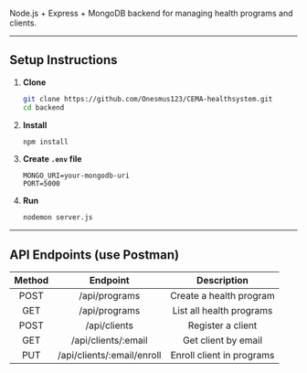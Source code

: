 Node.js + Express + MongoDB backend for managing health programs and clients.

---

## Setup Instructions

1. **Clone**
   ```bash
   git clone https://github.com/Onesmus123/CEMA-healthsystem.git
   cd backend
   ```

2. **Install**
   ```bash
   npm install
   ```

3. **Create `.env` file**
   ```
   MONGO_URI=your-mongodb-uri
   PORT=5000
   ```

4. **Run**
   ```bash
   nodemon server.js
   ```

---

## API Endpoints (use Postman)

| Method | Endpoint | Description |
|:------:|:--------:|:-----------:|
| POST   | /api/programs | Create a health program |
| GET    | /api/programs | List all health programs |
| POST   | /api/clients | Register a client |
| GET    | /api/clients/:email | Get client by email |
| PUT    | /api/clients/:email/enroll | Enroll client in programs |
